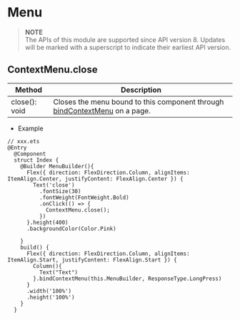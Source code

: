 # Menu

> **NOTE**<br>The APIs of this module are supported since API version 8. Updates will be marked with a superscript to indicate their earliest API version.

## ContextMenu.close
|Method|Description|
|----|---|
|close(): void|Closes the menu bound to this component through [bindContextMenu](./ts-universal-attributes-menu.md#Atrributes) on a page.|

- Example
```
// xxx.ets
@Entry
  @Component
  struct Index {
    @Builder MenuBuilder(){
      Flex({ direction: FlexDirection.Column, alignItems: ItemAlign.Center, justifyContent: FlexAlign.Center }) {
        Text('close')
          .fontSize(30)
          .fontWeight(FontWeight.Bold)
          .onClick(() => {
            ContextMenu.close();
          })
      }.height(400)
      .backgroundColor(Color.Pink)
  
    }
    build() {
      Flex({ direction: FlexDirection.Column, alignItems: ItemAlign.Start, justifyContent: FlexAlign.Start }) {
        Column(){
          Text("Text")
        }.bindContextMenu(this.MenuBuilder, ResponseType.LongPress)
      }
      .width('100%')
      .height('100%')
    }
  }
```
